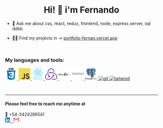 <h1 align="center">Hi! 👋 i'm Fernando</h1>

- 📨 Ask me about css, react, redux, frontend, node, express server, sql ddbb 

- 👨‍💻 Find my projects in -> [portfolio-fernan.vercel.app](portfolio-fernan.vercel.app)  

<br/>

<h3 align="left">My languages and tools:</h3>
<p align="left">
<!-- <a href="https://www.w3.org/html/" target="_blank" rel="noreferrer"> <img src="https://raw.githubusercontent.com/devicons/devicon/master/icons/html5/html5-original-wordmark.svg" alt="html5" width="40" height="40"/> </a> -->
  <a href="https://www.w3schools.com/css/" target="_blank" rel="noreferrer"> <img src="https://raw.githubusercontent.com/devicons/devicon/master/icons/css3/css3-original-wordmark.svg" alt="css3" width="40" height="40"/> </a>  
  <a href="https://developer.mozilla.org/en-US/docs/Web/JavaScript" target="_blank" rel="noreferrer"> <img src="https://raw.githubusercontent.com/devicons/devicon/master/icons/javascript/javascript-original.svg" alt="javascript" width="40" height="40"/> </a>
  <a href="https://reactjs.org/" target="_blank" rel="noreferrer"> <img src="https://raw.githubusercontent.com/devicons/devicon/master/icons/react/react-original-wordmark.svg" alt="react" width="40" height="40"/> </a>
  <a href="https://redux.js.org" target="_blank" rel="noreferrer"> <img src="https://raw.githubusercontent.com/devicons/devicon/master/icons/redux/redux-original.svg" alt="redux" width="40" height="40"/> </a>
  <a href="https://nodejs.org" target="_blank" rel="noreferrer"> <img src="https://raw.githubusercontent.com/devicons/devicon/master/icons/nodejs/nodejs-original-wordmark.svg" alt="nodejs" width="40" height="40"/> </a>
  <a href="https://expressjs.com" target="_blank" rel="noreferrer"> <img src="https://raw.githubusercontent.com/devicons/devicon/master/icons/express/express-original-wordmark.svg" alt="express" width="40" height="40"/> </a>
  <a href="https://www.postgresql.org" target="_blank" rel="noreferrer"> <img src="https://raw.githubusercontent.com/devicons/devicon/master/icons/postgresql/postgresql-original-wordmark.svg" alt="postgresql" width="40" height="40"/> </a>
  <a href="https://git-scm.com/" target="_blank" rel="noreferrer"> <img src="https://www.vectorlogo.zone/logos/git-scm/git-scm-icon.svg" alt="git" width="40" height="40"/> </a>
  <a href="https://tailwindcss.com/" target="_blank" rel="noreferrer"> <img src="https://www.vectorlogo.zone/logos/tailwindcss/tailwindcss-icon.svg" alt="tailwind" width="40" height="40"/> </a>
<!--
  <a href="https://www.typescriptlang.org/" target="_blank" rel="noreferrer"> <img src="https://raw.githubusercontent.com/devicons/devicon/master/icons/typescript/typescript-original.svg" alt="typescript" width="40" height="40"/> </a>
-->
</p>


<br/>
<hr>
<span >
<h4>Please feel free to reach me anytime at</h4>
📱 +54-3424286541 </br>
<a href="https://www.linkedin.com/in/arriondo-fernando/"><img width="3.2%" src="https://github.com/FerrnA/FerrnA/blob/main/icon.png"> &nbsp;
<a href="mailto:arriondovfernando@gmail.com"><img width="3.5%" src="https://github.com/FerrnA/FerrnA/blob/main/gmail.png">
</span>


<!--
### Welcome! <img src="https://github.com/TheDudeThatCode/TheDudeThatCode/blob/master/Assets/Hi.gif" width="29px"> :smile: My name's Fernando and I'm fullStack Developer; curious, and in constant learning.  

![Profile Views](https://komarev.com/ghpvc/?username=FerrnA&style=flat-square)

<details><summary>🛠 Here are my tech Skills: </summary>
<p>
<div align="center">
  <span><img height="30" width="40" alt="JavaScript" src="https://cdn.jsdelivr.net/gh/devicons/devicon/icons/javascript/javascript-original.svg" />JavaScript</span>
  <span>-</span>
  <span><img height="30" width="40" alt="TypeScript" src="https://cdn.jsdelivr.net/gh/devicons/devicon/icons/typescript/typescript-original.svg" />TypeScript</span>
  <span>-</span>
  <span><img height="30" width="40" alt="React" src="https://cdn.jsdelivr.net/gh/devicons/devicon/icons/react/react-original.svg" />React</span>
  <span>-</span>
  <span><img height="30" width="40" alt="Redux" src="https://cdn.jsdelivr.net/gh/devicons/devicon/icons/redux/redux-original.svg" />Redux</span>
  <span>-</span>
  <span><img height="30" width="40" alt="Node" src="https://cdn.jsdelivr.net/gh/devicons/devicon/icons/nodejs/nodejs-original.svg" />Node.js</span>
  <span>-</span>
  <span><img height="30" width="40" alt="Css" src="https://cdn.jsdelivr.net/gh/devicons/devicon/icons/css3/css3-original.svg" />Css</span>
  <span>-</span>
  <span><img height="30" width="40" alt="Less" src="https://cdn.jsdelivr.net/gh/devicons/devicon/icons/sass/sass-plain-wordmark.svg" />Less</span>
  <span>-</span>
  <span><img height="30" width="40" alt="Html" src="https://cdn.jsdelivr.net/gh/devicons/devicon/icons/html5/html5-original.svg" />Html</span>
  <br></br>

  <span><img height="30" width="40" alt="PostgresSQL" src="https://cdn.jsdelivr.net/gh/devicons/devicon/icons/postgresql/postgresql-original.svg" />PostgresSQL</span>
  <span>-</span>
  <span><img height="30" width="40" alt="Sequelize" src="https://cdn.jsdelivr.net/gh/devicons/devicon/icons/sequelize/sequelize-original.svg" />Sequelize</span>
  <span>-</span>
  <span><img height="30" width="40" alt="Styled components" src="https://cdn.jsdelivr.net/gh/devicons/devicon/icons/styled-components/styled-components-original.svg" />Styled components</span>

  <span><img height="30" width="40" alt="Express" src="https://cdn.jsdelivr.net/gh/devicons/devicon/icons/express/express-original.svg" />Express</span>
  <span><img height="30" width="40" alt="Git" src="https://cdn.jsdelivr.net/gh/devicons/devicon/icons/git/git-original.svg" />Git</span>
</div>


</p>
</details>  

[![Top Langs](https://github-readme-stats.vercel.app/api/top-langs/?username=FerrnA)](https://github.com/anuraghazra/github-readme-stats)  

Please feel free to contact me. 

<span >
<a href="https://www.linkedin.com/in/fernandoarriondo/"><img width="5%" src="https://github.com/FerrnA/FerrnA/blob/main/linkedin.png"> &nbsp;
<a href="mailto:arriondovfernando@gmail.com"><img width="5%" src="https://github.com/FerrnA/FerrnA/blob/main/gmail-icon.png">
</span>
-->

<!--
**FerrnA/FerrnA** is a ✨ _special_ ✨ repository because its `README.md` (this file) appears on your GitHub profile.

Here are some ideas to get you started:

- 🔭 I’m currently working on ...
- 🌱 I’m currently learning ...
- 👯 I’m looking to collaborate on ...
- 🤔 I’m looking for help with ...
- 💬 Ask me about ...
- 📫 How to reach me: ...
- 😄 Pronouns: ...
- ⚡ Fun fact: ...
-->

